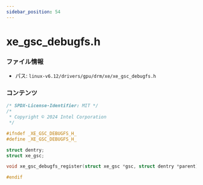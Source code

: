 ```yaml
---
sidebar_position: 54
---
```

# xe_gsc_debugfs.h

### ファイル情報

- パス: `linux-v6.12/drivers/gpu/drm/xe/xe_gsc_debugfs.h`

### コンテンツ

```h
/* SPDX-License-Identifier: MIT */
/*
 * Copyright © 2024 Intel Corporation
 */

#ifndef _XE_GSC_DEBUGFS_H_
#define _XE_GSC_DEBUGFS_H_

struct dentry;
struct xe_gsc;

void xe_gsc_debugfs_register(struct xe_gsc *gsc, struct dentry *parent);

#endif

```
